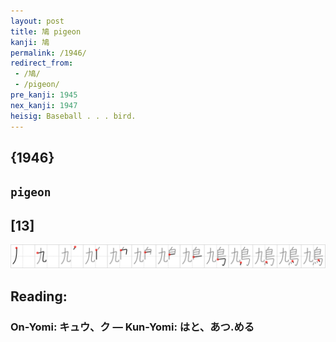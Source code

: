 ```yaml
---
layout: post
title: 鳩 pigeon
kanji: 鳩
permalink: /1946/
redirect_from:
 - /鳩/
 - /pigeon/
pre_kanji: 1945
nex_kanji: 1947
heisig: Baseball . . . bird.
---
```


## {1946}

## `pigeon`

## [13]

<div class="stroke"><img src="../images/E9B3A9.png" /></div>

## Reading:

### On-Yomi: キュウ、ク &mdash; Kun-Yomi: はと、あつ.める

